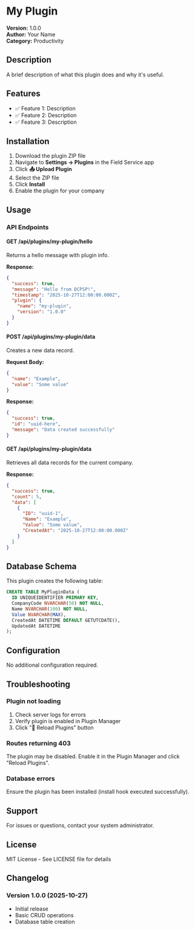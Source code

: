 # My Plugin

**Version:** 1.0.0  
**Author:** Your Name  
**Category:** Productivity

## Description

A brief description of what this plugin does and why it's useful.

## Features

- ✅ Feature 1: Description
- ✅ Feature 2: Description
- ✅ Feature 3: Description

## Installation

1. Download the plugin ZIP file
2. Navigate to **Settings → Plugins** in the Field Service app
3. Click **📤 Upload Plugin**
4. Select the ZIP file
5. Click **Install**
6. Enable the plugin for your company

## Usage

### API Endpoints

#### GET /api/plugins/my-plugin/hello

Returns a hello message with plugin info.

**Response:**
```json
{
  "success": true,
  "message": "Hello from DCPSP!",
  "timestamp": "2025-10-27T12:00:00.000Z",
  "plugin": {
    "name": "my-plugin",
    "version": "1.0.0"
  }
}
```

#### POST /api/plugins/my-plugin/data

Creates a new data record.

**Request Body:**
```json
{
  "name": "Example",
  "value": "Some value"
}
```

**Response:**
```json
{
  "success": true,
  "id": "uuid-here",
  "message": "Data created successfully"
}
```

#### GET /api/plugins/my-plugin/data

Retrieves all data records for the current company.

**Response:**
```json
{
  "success": true,
  "count": 5,
  "data": [
    {
      "ID": "uuid-1",
      "Name": "Example",
      "Value": "Some value",
      "CreatedAt": "2025-10-27T12:00:00.000Z"
    }
  ]
}
```

## Database Schema

This plugin creates the following table:

```sql
CREATE TABLE MyPluginData (
  ID UNIQUEIDENTIFIER PRIMARY KEY,
  CompanyCode NVARCHAR(50) NOT NULL,
  Name NVARCHAR(100) NOT NULL,
  Value NVARCHAR(MAX),
  CreatedAt DATETIME DEFAULT GETUTCDATE(),
  UpdatedAt DATETIME
);
```

## Configuration

No additional configuration required.

## Troubleshooting

### Plugin not loading

1. Check server logs for errors
2. Verify plugin is enabled in Plugin Manager
3. Click "🔄 Reload Plugins" button

### Routes returning 403

The plugin may be disabled. Enable it in the Plugin Manager and click "Reload Plugins".

### Database errors

Ensure the plugin has been installed (install hook executed successfully).

## Support

For issues or questions, contact your system administrator.

## License

MIT License - See LICENSE file for details

## Changelog

### Version 1.0.0 (2025-10-27)
- Initial release
- Basic CRUD operations
- Database table creation
